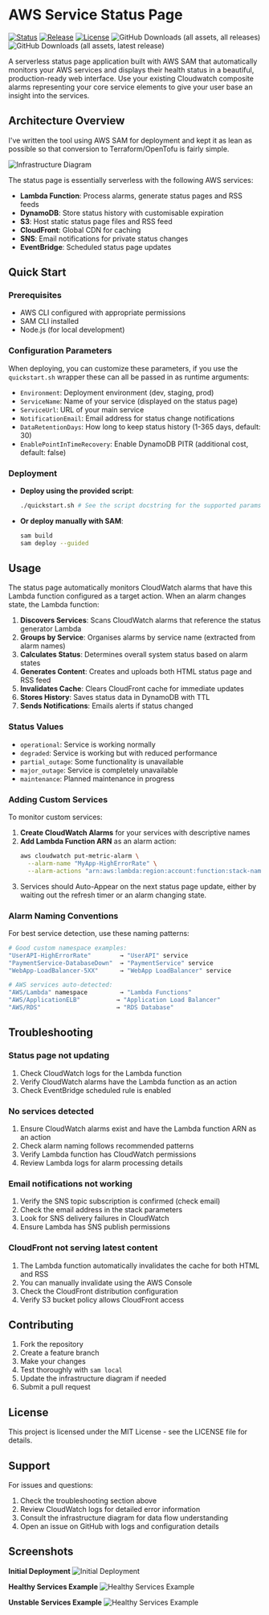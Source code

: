# AWS Service Status Page

[![Status](https://github.com/avaines/s3tree/actions/workflows/main.yml/badge.svg)](https://github.com/avaines/s3tree/actions/workflows/main.yml)
[![Release](https://img.shields.io/github/release/avaines/aws-status-page.svg)](https://github.com/avaines/aws-status-page/releases)
[![License](https://img.shields.io/github/license/avaines/aws-status-page.svg)](https://github.com/avaines/aws-status-page/blob/main/LICENSE)
![GitHub Downloads (all assets, all releases)](https://img.shields.io/github/downloads/avaines/aws-status-page/total)
![GitHub Downloads (all assets, latest release)](https://img.shields.io/github/downloads/avaines/aws-status-page/latest/total)

A serverless status page application built with AWS SAM that automatically monitors your AWS services and displays their health status in a beautiful, production-ready web interface. Use your existing Cloudwatch composite alarms representing your core service elements to give your user base an insight into the services.

## Architecture Overview

I've written the tool using AWS SAM for deployment and kept it as lean as possible so that conversion to Terraform/OpenTofu is fairly simple.

![Infrastructure Diagram](docs/diagram.drawio.png)

The status page is essentially serverless with the following AWS services:

- **Lambda Function**: Process alarms, generate status pages and RSS feeds
- **DynamoDB**: Store status history with customisable expiration
- **S3**: Host static status page files and RSS feed
- **CloudFront**: Global CDN for caching
- **SNS**: Email notifications for private status changes
- **EventBridge**: Scheduled status page updates

## Quick Start

### Prerequisites

- AWS CLI configured with appropriate permissions
- SAM CLI installed
- Node.js (for local development)

### Configuration Parameters

When deploying, you can customize these parameters, if you use the `quickstart.sh` wrapper these can all be passed in as runtime arguments:

- `Environment`: Deployment environment (dev, staging, prod)
- `ServiceName`: Name of your service (displayed on the status page)
- `ServiceUrl`: URL of your main service
- `NotificationEmail`: Email address for status change notifications
- `DataRetentionDays`: How long to keep status history (1-365 days, default: 30)
- `EnablePointInTimeRecovery`: Enable DynamoDB PITR (additional cost, default: false)

### Deployment

- **Deploy using the provided script**:
   ```bash
   ./quickstart.sh # See the script docstring for the supported params
   ```

- **Or deploy manually with SAM**:
   ```bash
   sam build
   sam deploy --guided
   ```

## Usage

The status page automatically monitors CloudWatch alarms that have this Lambda function configured as a target action. When an alarm changes state, the Lambda function:

1. **Discovers Services**: Scans CloudWatch alarms that reference the status generator Lambda
2. **Groups by Service**: Organises alarms by service name (extracted from alarm names)
3. **Calculates Status**: Determines overall system status based on alarm states
4. **Generates Content**: Creates and uploads both HTML status page and RSS feed
5. **Invalidates Cache**: Clears CloudFront cache for immediate updates
6. **Stores History**: Saves status data in DynamoDB with TTL
7. **Sends Notifications**: Emails alerts if status changed

### Status Values

- `operational`: Service is working normally
- `degraded`: Service is working but with reduced performance
- `partial_outage`: Some functionality is unavailable
- `major_outage`: Service is completely unavailable
- `maintenance`: Planned maintenance in progress

### Adding Custom Services

To monitor custom services:

1. **Create CloudWatch Alarms** for your services with descriptive names
2. **Add Lambda Function ARN** as an alarm action:
   ```bash
   aws cloudwatch put-metric-alarm \
     --alarm-name "MyApp-HighErrorRate" \
     --alarm-actions "arn:aws:lambda:region:account:function:stack-name-status-generator"
   ```
3. Services should Auto-Appear on the next status page update, either by waiting out the refresh timer or an alarm changing state.

### Alarm Naming Conventions

For best service detection, use these naming patterns:

```bash
# Good custom namespace examples:
"UserAPI-HighErrorRate"        → "UserAPI" service
"PaymentService-DatabaseDown"  → "PaymentService" service
"WebApp-LoadBalancer-5XX"      → "WebApp LoadBalancer" service

# AWS services auto-detected:
"AWS/Lambda" namespace         → "Lambda Functions"
"AWS/ApplicationELB"          → "Application Load Balancer"
"AWS/RDS"                     → "RDS Database"
```

## Troubleshooting

### Status page not updating
1. Check CloudWatch logs for the Lambda function
2. Verify CloudWatch alarms have the Lambda function as an action
3. Check EventBridge scheduled rule is enabled

### No services detected
1. Ensure CloudWatch alarms exist and have the Lambda function ARN as an action
2. Check alarm naming follows recommended patterns
3. Verify Lambda function has CloudWatch permissions
4. Review Lambda logs for alarm processing details

### Email notifications not working
1. Verify the SNS topic subscription is confirmed (check email)
2. Check the email address in the stack parameters
3. Look for SNS delivery failures in CloudWatch
4. Ensure Lambda has SNS publish permissions

### CloudFront not serving latest content
1. The Lambda function automatically invalidates the cache for both HTML and RSS
2. You can manually invalidate using the AWS Console
3. Check the CloudFront distribution configuration
4. Verify S3 bucket policy allows CloudFront access

## Contributing

1. Fork the repository
2. Create a feature branch
3. Make your changes
4. Test thoroughly with `sam local`
5. Update the infrastructure diagram if needed
6. Submit a pull request

## License

This project is licensed under the MIT License - see the LICENSE file for details.

## Support

For issues and questions:
1. Check the troubleshooting section above
2. Review CloudWatch logs for detailed error information
3. Consult the infrastructure diagram for data flow understanding
4. Open an issue on GitHub with logs and configuration details

## Screenshots

**Initial Deployment**
![Initial Deployment](docs/post_deploymnent.png)

**Healthy Services Example**
![Healthy Services Example](docs/healthy_service.png)

**Unstable Services Example**
![Healthy Services Example](docs/unstable_service.png)
